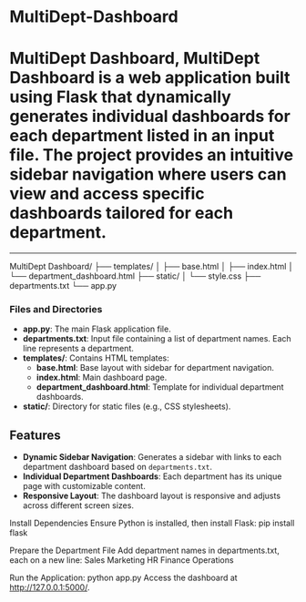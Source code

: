 # MultiDept-Dashboard
# MultiDept Dashboard,  MultiDept Dashboard is a web application built using Flask that dynamically generates individual dashboards for each department listed in an input file. The project provides an intuitive sidebar navigation where users can view and access specific dashboards tailored for each department.  

*********************************************************************************************************************************************************************************************************************
MultiDept Dashboard/ ├── templates/ │ ├── base.html │ ├── index.html │ └── department_dashboard.html ├── static/ │ └── style.css ├── departments.txt └── app.py

### Files and Directories
- **app.py**: The main Flask application file.
- **departments.txt**: Input file containing a list of department names. Each line represents a department.
- **templates/**: Contains HTML templates:
  - **base.html**: Base layout with sidebar for department navigation.
  - **index.html**: Main dashboard page.
  - **department_dashboard.html**: Template for individual department dashboards.
- **static/**: Directory for static files (e.g., CSS stylesheets).

## Features
- **Dynamic Sidebar Navigation**: Generates a sidebar with links to each department dashboard based on `departments.txt`.
- **Individual Department Dashboards**: Each department has its unique page with customizable content.
- **Responsive Layout**: The dashboard layout is responsive and adjusts across different screen sizes.

Install Dependencies Ensure Python is installed, then install Flask:
pip install flask

Prepare the Department File Add department names in departments.txt, each on a new line:
Sales
Marketing
HR
Finance
Operations

Run the Application:
python app.py
Access the dashboard at http://127.0.0.1:5000/.
